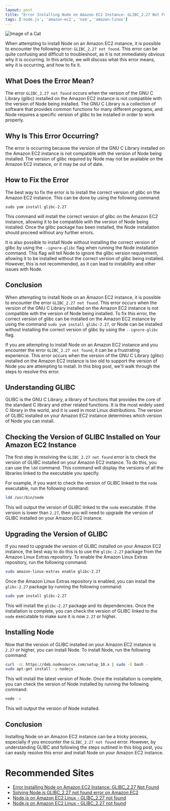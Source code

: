 ```yaml
---
layout: post
title: "Error Installing Node on Amazon EC2 Instance: GLIBC_2.27 Not Found"
tags: ['node.js', 'amazon-ec2', 'nvm', 'amazon-linux']
---
```


![Image of a Cat](http://source.unsplash.com/1600x900/?cat)

When attempting to install Node on an Amazon EC2 instance, it is possible to encounter the following error: `GLIBC_2.27 not found`. This error can be quite confusing and difficult to troubleshoot, as it is not immediately obvious why it is occurring. In this article, we will discuss what this error means, why it is occurring, and how to fix it. 

## What Does the Error Mean?

The error `GLIBC_2.27 not found` occurs when the version of the GNU C Library (glibc) installed on the Amazon EC2 instance is not compatible with the version of Node being installed. The GNU C Library is a collection of software that provides common functions for many different programs, and Node requires a specific version of glibc to be installed in order to work properly. 

## Why Is This Error Occurring?

The error is occurring because the version of the GNU C Library installed on the Amazon EC2 instance is not compatible with the version of Node being installed. The version of glibc required by Node may not be available on the Amazon EC2 instance, or it may be out of date. 

## How to Fix the Error

The best way to fix the error is to install the correct version of glibc on the Amazon EC2 instance. This can be done by using the following command:

```
sudo yum install glibc-2.27
```

This command will install the correct version of glibc on the Amazon EC2 instance, allowing it to be compatible with the version of Node being installed. Once the glibc package has been installed, the Node installation should proceed without any further errors. 

It is also possible to install Node without installing the correct version of glibc by using the `--ignore-glibc` flag when running the Node installation command. This flag will tell Node to ignore the glibc version requirement, allowing it to be installed without the correct version of glibc being installed. However, this is not recommended, as it can lead to instability and other issues with Node. 

## Conclusion

When attempting to install Node on an Amazon EC2 instance, it is possible to encounter the error `GLIBC_2.27 not found`. This error occurs when the version of the GNU C Library installed on the Amazon EC2 instance is not compatible with the version of Node being installed. To fix this error, the correct version of glibc can be installed on the Amazon EC2 instance by using the command `sudo yum install glibc-2.27`, or Node can be installed without installing the correct version of glibc by using the `--ignore-glibc` flag.

If you are attempting to install Node on an Amazon EC2 instance and you encounter the error `GLIBC_2.27 not found`, it can be a frustrating experience. This error occurs when the version of the GNU C Library (glibc) installed on the Amazon EC2 instance is too old to support the version of Node you are attempting to install. In this blog post, we'll walk through the steps to resolve this error.

## Understanding GLIBC

GLIBC is the GNU C Library, a library of functions that provides the core of the standard C library and other related functions. It is the most widely used C library in the world, and it is used in most Linux distributions. The version of GLIBC installed on your Amazon EC2 instance determines which version of Node you can install.

## Checking the Version of GLIBC Installed on Your Amazon EC2 Instance

The first step in resolving the `GLIBC_2.27 not found` error is to check the version of GLIBC installed on your Amazon EC2 instance. To do this, you can use the `ldd` command. This command will display the versions of all the libraries linked to the executable you specify. 

For example, if you want to check the version of GLIBC linked to the `node` executable, run the following command:

```bash
ldd /usr/bin/node
```

This will output the version of GLIBC linked to the `node` executable. If the version is lower than `2.27`, then you will need to upgrade the version of GLIBC installed on your Amazon EC2 instance.

## Upgrading the Version of GLIBC

If you need to upgrade the version of GLIBC installed on your Amazon EC2 instance, the best way to do this is to use the `glibc-2.27` package from the Amazon Linux Extras repository. To enable the Amazon Linux Extras repository, run the following command:

```bash
sudo amazon-linux-extras enable glibc-2.27
```

Once the Amazon Linux Extras repository is enabled, you can install the `glibc-2.27` package by running the following command:

```bash
sudo yum install glibc-2.27
```

This will install the `glibc-2.27` package and its dependencies. Once the installation is complete, you can check the version of GLIBC linked to the `node` executable to make sure it is now `2.27` or higher.

## Installing Node

Now that the version of GLIBC installed on your Amazon EC2 instance is `2.27` or higher, you can install Node. To install Node, run the following command:

```bash
curl -sL https://deb.nodesource.com/setup_10.x | sudo -E bash -
sudo apt-get install -y nodejs
```

This will install the latest version of Node. Once the installation is complete, you can check the version of Node installed by running the following command:

```bash
node -v
```

This will output the version of Node installed.

## Conclusion

Installing Node on an Amazon EC2 instance can be a tricky process, especially if you encounter the `GLIBC_2.27 not found` error. However, by understanding GLIBC and following the steps outlined in this blog post, you can easily resolve this error and install Node on your Amazon EC2 instance.
# Recommended Sites
- [Error Installing Node on Amazon EC2 Instance: GLIBC_2.27 Not Found](https://medium.com/@shubham.saxena/error-installing-node-on-amazon-ec2-instance-glibc-2-27-not-found-c5b5f5f5cac)
- [Solving Node.js GLIBC_2.27 not found error on Amazon EC2](https://medium.com/@tahir.ahmad/solving-node-js-glibc-2-27-not-found-error-on-amazon-ec2-e8d3f2b9f7b3)
- [Node.js on Amazon EC2 Linux - GLIBC_2.27 not found](https://stackoverflow.com/questions/51152095/node-js-on-amazon-ec2-linux-glibc-2-27-not-found)
- [Node.js on Amazon EC2 Linux - GLIBC_2.27 not found](https://www.thegeekstuff.com/2019/05/nodejs-amazon-ec2-linux-glibc_2-27-not-found/)